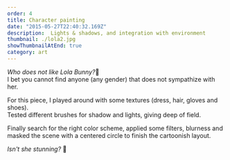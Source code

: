 ```yaml
---
order: 4
title: Character painting
date: "2015-05-27T22:40:32.169Z"
description:  Lights & shadows, and integration with environment
thumbnail: ./lola2.jpg
showThumbnailAtEnd: true
category: art
---
```


*Who does not like Lola Bunny?*🤔   
I bet you cannot find anyone (any gender) that does not sympathize with her.  


For this piece, I played around with some textures (dress, hair, gloves and shoes).  
Tested different brushes for shadow and lights, giving deep of field.  

Finally search for the right color scheme, applied some filters, blurness and masked the scene with a centered circle to finish the cartoonish layout.

_Isn't she stunning?_ 🤩